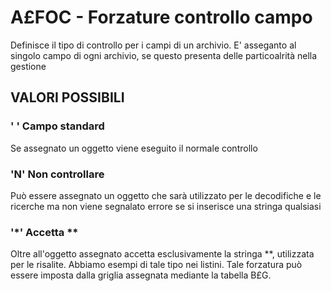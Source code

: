 # A£FOC     -  Forzature controllo campo
Definisce il tipo di controllo per i campi di un archivio.
E' asseganto al singolo campo di ogni archivio, se questo presenta delle particoalrità nella gestione

## VALORI POSSIBILI

### ' ' Campo standard
Se assegnato un oggetto viene eseguito il normale controllo
### 'N' Non controllare
Può essere assegnato un oggetto che sarà utilizzato per le decodifiche e le ricerche ma non viene segnalato errore se si inserisce una stringa qualsiasi
### '\*' Accetta \*\*
Oltre all'oggetto assegnato accetta esclusivamente la stringa \*\*, utilizzata per le risalite. Abbiamo esempi di tale tipo nei listini. Tale forzatura può essere imposta dalla griglia assegnata mediante la tabella B£G.
